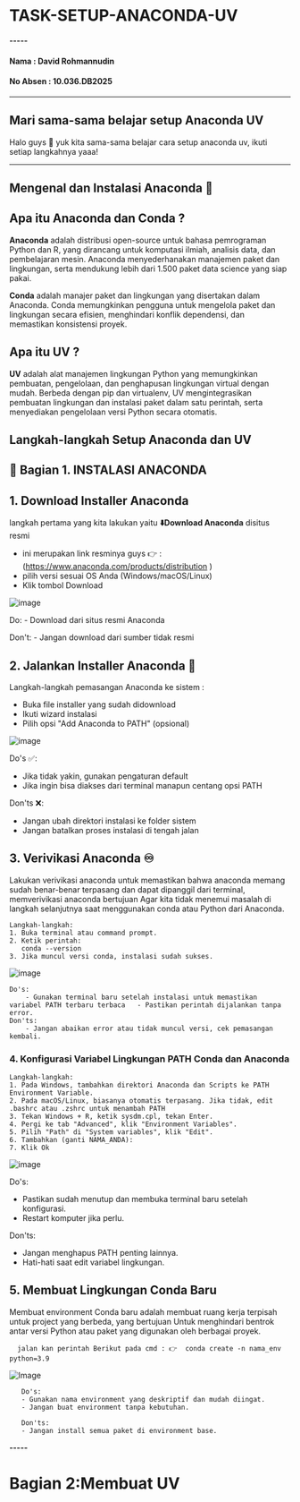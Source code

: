 # TASK-SETUP-ANACONDA-UV
**-----**

#### **Nama** : David Rohmannudin

#### **No Absen** : 10.036.DB2025

-----

## Mari sama-sama belajar setup Anaconda UV
Halo guys 🙌
yuk kita sama-sama belajar cara setup anaconda uv, 
ikuti setiap langkahnya yaaa! 

-----


## Mengenal dan Instalasi Anaconda 🐍


## Apa itu Anaconda dan Conda ?

**Anaconda** adalah distribusi open-source untuk bahasa pemrograman Python dan R, yang dirancang untuk komputasi ilmiah, analisis data, dan pembelajaran mesin. Anaconda menyederhanakan manajemen paket dan lingkungan, serta mendukung lebih dari 1.500 paket data science yang siap pakai.

**Conda** adalah manajer paket dan lingkungan yang disertakan dalam Anaconda. Conda memungkinkan pengguna untuk mengelola paket dan lingkungan secara efisien, menghindari konflik dependensi, dan memastikan konsistensi proyek.


## Apa itu UV ?
**UV** adalah alat manajemen lingkungan Python yang memungkinkan pembuatan, pengelolaan, dan penghapusan lingkungan virtual dengan mudah. Berbeda dengan pip dan virtualenv, UV mengintegrasikan pembuatan lingkungan dan instalasi paket dalam satu perintah, serta menyediakan pengelolaan versi Python secara otomatis.


## Langkah-langkah Setup Anaconda dan UV

## 🐍 Bagian 1. INSTALASI ANACONDA
## 1. Download Installer Anaconda
langkah pertama yang kita lakukan yaitu **⬇️Download Anaconda** disitus resmi

- ini merupakan link resminya guys 👉 : (https://www.anaconda.com/products/distribution ) 
- pilih versi sesuai OS Anda (Windows/macOS/Linux)
- Klik tombol Download

![image](https://github.com/David-rohmannudin/TASK-SETUP-ANACONDA-UV/blob/main/Task-Anaconda/download%20miniconda%20(39).png)


   Do:
   	- Download dari situs resmi Anaconda
	
   Don't:
   	- Jangan download dari sumber tidak resmi


    
## 2. Jalankan Installer Anaconda 📌
Langkah-langkah pemasangan Anaconda ke sistem :
- Buka file installer yang sudah didownload
- Ikuti wizard instalasi
- Pilih opsi "Add Anaconda to PATH" (opsional)

 
![image](https://github.com/David-rohmannudin/TASK-SETUP-ANACONDA-UV/blob/main/Task-Anaconda/conda%20location%2C.png)


Do's ✅: 	

- Jika tidak yakin, gunakan pengaturan default 
- Jika ingin bisa diakses dari terminal manapun centang opsi PATH 

Don'ts ❌:
- Jangan ubah direktori instalasi ke folder sistem 
- Jangan batalkan proses instalasi di tengah jalan


## 3. Verivikasi Anaconda ♾️
Lakukan verivikasi anaconda untuk memastikan bahwa anaconda memang sudah benar-benar terpasang dan dapat dipanggil dari terminal,
memverivikasi anaconda bertujuan Agar kita tidak menemui masalah di langkah selanjutnya saat menggunakan conda atau Python dari Anaconda.


	Langkah-langkah:
	1. Buka terminal atau command prompt.
	2. Ketik perintah:
	   conda --version
	3. Jika muncul versi conda, instalasi sudah sukses.
 

   ![image](https://github.com/David-rohmannudin/TASK-SETUP-ANACONDA-UV/blob/main/Task-Anaconda/conda%20version.png)


 	Do's:
		- Gunakan terminal baru setelah instalasi untuk memastikan variabel PATH terbaru terbaca   - Pastikan perintah dijalankan tanpa error.
	Don'ts:
		- Jangan abaikan error atau tidak muncul versi, cek pemasangan kembali.


### 4. Konfigurasi Variabel Lingkungan PATH Conda dan Anaconda

	Langkah-langkah:
	1. Pada Windows, tambahkan direktori Anaconda dan Scripts ke PATH Environment Variable.
	2. Pada macOS/Linux, biasanya otomatis terpasang. Jika tidak, edit .bashrc atau .zshrc untuk menambah PATH
	3. Tekan Windows + R, ketik sysdm.cpl, tekan Enter.
	4. Pergi ke tab "Advanced", klik "Environment Variables".
	5. Pilih "Path" di "System variables", klik "Edit".
	6. Tambahkan (ganti NAMA_ANDA):
	7. Klik Ok


![image](https://github.com/David-rohmannudin/TASK-SETUP-ANACONDA-UV/blob/main/Task-Anaconda/edit%20environment%20.png)
 

Do's:
- Pastikan sudah menutup dan membuka terminal baru setelah konfigurasi.
- Restart komputer jika perlu.

Don'ts:
- Jangan menghapus PATH penting lainnya.
- Hati-hati saat edit variabel lingkungan.



## 5. Membuat Lingkungan Conda Baru
Membuat environment Conda baru adalah membuat ruang kerja terpisah untuk project yang berbeda, yang bertujuan Untuk menghindari bentrok antar versi Python atau paket yang digunakan oleh berbagai proyek.

      jalan kan perintah Berikut pada cmd : 👉  conda create -n nama_env python=3.9


 ![Image](https://github.com/David-rohmannudin/TASK-SETUP-ANACONDA-UV/blob/main/Task-Anaconda/conda%20baru%20.png)

 
 
       Do's:
       - Gunakan nama environment yang deskriptif dan mudah diingat.
       - Jangan buat environment tanpa kebutuhan.

       Don'ts:
       - Jangan install semua paket di environment base.


**-----**

# Bagian 2:Membuat UV





	


 

